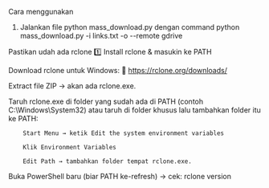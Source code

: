 Cara menggunakan 
1. Jalankan file python mass_download.py dengan command
   python mass_download.py -i links.txt -o <Folder destination> --remote gdrive

Pastikan udah ada rclone
1️⃣ Install rclone & masukin ke PATH

  Download rclone untuk Windows:
    🔗 https://rclone.org/downloads/

  Extract file ZIP → akan ada rclone.exe.

  Taruh rclone.exe di folder yang sudah ada di PATH (contoh C:\Windows\System32) atau taruh di folder khusus lalu tambahkan folder itu ke PATH:

        Start Menu → ketik Edit the system environment variables

        Klik Environment Variables

        Edit Path → tambahkan folder tempat rclone.exe.

Buka PowerShell baru (biar PATH ke-refresh) → cek: rclone version
